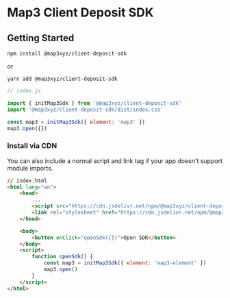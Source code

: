 # Map3 Client Deposit SDK

## Getting Started

```
npm install @map3xyz/client-deposit-sdk
```

or

```
yarn add @map3xyz/client-deposit-sdk
```

```js
// index.js

import { initMap3Sdk } from '@map3xyz/client-deposit-sdk'
import '@map3xyz/client-deposit-sdk/dist/index.css'

const map3 = initMap3Sdk({ element: 'map3' })
map3.open({})
```

### Install via CDN

You can also include a normal script and link tag if your app doesn't support module imports.

```html
// index.html
<html lang="en">
    <head>
        ...
        <script src="https://cdn.jsdelivr.net/npm/@map3xyz/client-deposit-sdk/dist/index.js"></script>
        <link rel="stylesheet" href="https://cdn.jsdelivr.net/npm/@map3xyz/client-deposit-sdk/dist/index.css"></link>
    </head>

    <body>
        <button onClick="openSdk({})">Open SDK</button>
    </body>
    <script>
        function openSdk() {
            const map3 = initMap3Sdk({ element: 'map3-element' })
            map3.open()
        }
    </script>
</html>
```

